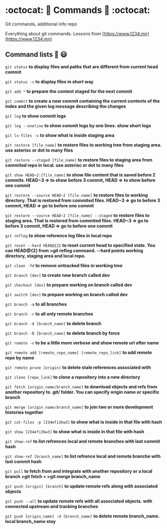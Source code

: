 # :octocat: 💫 Commands :dizzy: :octocat:
Git commands, additional info repo

Everything about git commands. Lessons from [https://www.1234.mn](https://www.1234.mn)

## Command lists :monocle_face: 😃

`git status` **to display files and paths that are different from current head commit**

`git status -s` **to display files in short way**

`git add *` **to prepare the content staged for the next commit**

`git commit` **to create a new commit containing the current contents of the index and the given log message describing the changes**

`git log` **to show commit logs**

`git log --oneline` **to show commit logs by one lines. show short logs**

`git ls-files -s` **to show what is inside staging area**

`git restore [file_name]` **to restore files to working tree from staging area. use asterisc or dot to many files**

`git restore --staged [file_name]` **to restore files to staging area from commited repo in local. use asterisc or dot to many files**

`git show HEAD~2:[file_name]` **to show file content that is saved before 2 commits. HEAD~3 => to show before 3 commit, HEAD => to show before one commit**

`git restore --source HEAD~2 [file_name]` **to restore files to working directory. That is restored from commited files. HEAD~3 => go to before 3 commit, HEAD => go to before one commit** 

`git restore --source HEAD~2 [file_name] --staged` **to restore files to staging area. That is restored from commited files. HEAD~3 => go to before 3 commit, HEAD => go to before one commit** 

`git reflog` **to show reference log files in local repo**

`git reset --hard HEAD@{2}` **to reset current head to specified state. You can HEAD@{2} from >git reflog command. --hard points working directory, staging area and local repo.**

`git clean -fd` **to remove untracked files in working tree**

`git branch [dev]` **to create new branch called dev**

`git checkout [dev]` **to prepare working on branch called dev**

`git switch [dev]` **to prepare working on branch called dev**

`git branch -a` **to all branches**

`git branch -r` **to all only remote branches**

`git branch -d [branch_name]` **to delete branch**

`git branch -D [branch_name]` **to delete branch by force**

`git remote -v` **to be a little more verbose and show remote url after name**

`git remote add [remote_repo_name] [remote_repo_link]` **to add remote repo by name**

`git remote prune [origin]` **to delete stale references associated with <name>**

`git clone [repo_link]` **to clone a repository into a new directory**

`git fetch [origin_name/branch_name]` **to download objects and refs from another repository to .git/ folder. You can specify origin name or specific branch**

`git merge [origin_name/branch_name]` **to join two or more development histories together**

`git cat-files -p [234efi3kw3]` **to show what is inside in that file with hash**

`git show [234efi3kw3]` **to show what is inside in that file with hash**

`git show-ref` **to list refrences local and remote branches with last commit hash**

`git show-ref [branch_name]` **to list refrence local and remote branche with last commit hash**

`git pull` **to fetch from and integrate with another repository or a local branch** **>git fetch  + >git merge branch_name**

`git push [origin] [branch]` **to update remote refs along with associated objects**

`git push --all` **to update remote refs with all associated objects. with connected upstream and tracking branches**

`git push [origin_name] -d [branch_name]` **to delete remote branch_name. local branch_name stay**